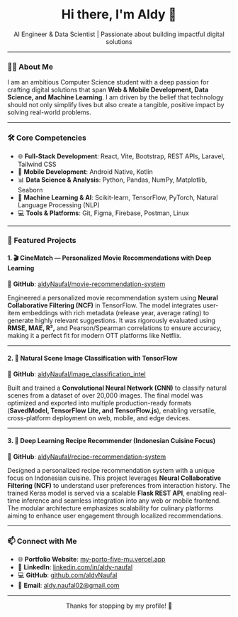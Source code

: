<h1 align="center">Hi there, I'm Aldy 👋</h1>
<p align="center">
   AI Engineer & Data Scientist | Passionate about building impactful digital solutions
</p>

---

### 👨‍💻 About Me

I am an ambitious Computer Science student with a deep passion for crafting digital solutions that span **Web & Mobile Development, Data Science, and Machine Learning**. I am driven by the belief that technology should not only simplify lives but also create a tangible, positive impact by solving real-world problems.

---

### 🛠️ Core Competencies

- 🌐 **Full-Stack Development**: React, Vite, Bootstrap, REST APIs, Laravel, Tailwind CSS
- 📱 **Mobile Development**: Android Native, Kotlin
- 📊 **Data Science & Analysis**: Python, Pandas, NumPy, Matplotlib, Seaborn
- 🤖 **Machine Learning & AI**: Scikit-learn, TensorFlow, PyTorch, Natural Language Processing (NLP)
- 💻 **Tools & Platforms**: Git, Figma, Firebase, Postman, Linux

---

### 📌 Featured Projects

#### 1. 🎬 CineMatch — Personalized Movie Recommendations with Deep Learning
📌 **GitHub**: [aldyNaufal/movie-recommendation-system](https://github.com/aldyNaufal/movie-recommendation-system)

Engineered a personalized movie recommendation system using **Neural Collaborative Filtering (NCF)** in TensorFlow. The model integrates user-item embeddings with rich metadata (release year, average rating) to generate highly relevant suggestions. It was rigorously evaluated using **RMSE, MAE, R²,** and Pearson/Spearman correlations to ensure accuracy, making it a perfect fit for modern OTT platforms like Netflix.

---

#### 2. 🌄 Natural Scene Image Classification with TensorFlow
📌 **GitHub**: [aldyNaufal/image_classification_intel](https://github.com/aldyNaufal/image_classification_intel)

Built and trained a **Convolutional Neural Network (CNN)** to classify natural scenes from a dataset of over 20,000 images. The final model was optimized and exported into multiple production-ready formats (**SavedModel, TensorFlow Lite, and TensorFlow.js**), enabling versatile, cross-platform deployment on web, mobile, and edge devices.

---

#### 3. 🍲 Deep Learning Recipe Recommender (Indonesian Cuisine Focus)
📌 **GitHub**: [aldyNaufal/recipe-recommendation-system](https://github.com/aldyNaufal/recipe-recommendation-system)

Designed a personalized recipe recommendation system with a unique focus on Indonesian cuisine. This project leverages **Neural Collaborative Filtering (NCF)** to understand user preferences from interaction history. The trained Keras model is served via a scalable **Flask REST API**, enabling real-time inference and seamless integration into any web or mobile frontend. The modular architecture emphasizes scalability for culinary platforms aiming to enhance user engagement through localized recommendations.

---

### 📫 Connect with Me

- 🌐 **Portfolio Website**: [my-porto-five-mu.vercel.app](https://my-porto-five-mu.vercel.app/)
- 💼 **LinkedIn**: [linkedin.com/in/aldy-naufal](https://www.linkedin.com/in/aldy-naufal/)
- 💻 **GitHub**: [github.com/aldyNaufal](https://github.com/aldyNaufal)
- 📧 **Email**: aldy.naufal02@gmail.com

---

<p align="center">
  Thanks for stopping by my profile! 🌟
</p>
